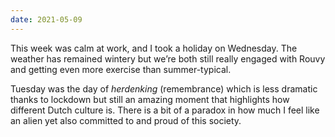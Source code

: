 ```yaml
---
date: 2021-05-09
---
```


This week was calm at work, and I took a holiday on Wednesday. The weather has remained wintery but we’re both still really engaged with Rouvy and getting even more exercise than summer-typical.

Tuesday was the day of _herdenking_ (remembrance) which is less dramatic thanks to lockdown but still an amazing moment that highlights how different Dutch culture is. There is a bit of a paradox in how much I feel like an alien yet also committed to and proud of this society.
